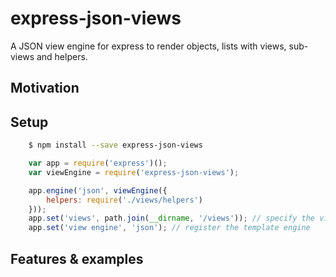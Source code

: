 # express-json-views
A JSON view engine for express to render objects, lists with views, sub-views and helpers.

## Motivation

## Setup
```bash
	$ npm install --save express-json-views
```

```js
	var app = require('express')();
	var viewEngine = require('express-json-views');

	app.engine('json', viewEngine({
        helpers: require('./views/helpers')
    }));
    app.set('views', path.join(__dirname, '/views')); // specify the views directory
    app.set('view engine', 'json'); // register the template engine
```

## Features & examples
